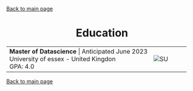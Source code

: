 [Back to main page](./../README.md)

<h1 align="center">Education</h1>
<table>
  <tr>
    <td width="80%">
      <b>Master of Datascience</b> | Anticipated June 2023<br />
      University of essex - United Kingdon<br />
      GPA: 4.0<br />
    </td>
    <td><image alt="SU" src="../assets/images/su-logo.jpg" /></td>
  </tr>
</table>

[Back to main page](./../README.md)
